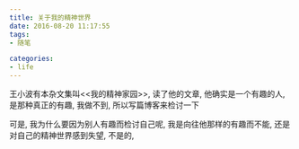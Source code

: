 ```yaml
---
title: 关于我的精神世界
date: 2016-08-20 11:17:55
tags:
- 随笔

categories:
- life
---
```

王小波有本杂文集叫<<我的精神家园>>, 读了他的文章, 他确实是一个有趣的人, 是那种真正的有趣, 我做不到, 所以写篇博客来检讨一下

<!--more-->

可是, 我为什么要因为别人有趣而检讨自己呢, 我是向往他那样的有趣而不能, 还是对自己的精神世界感到失望, 不是的, 